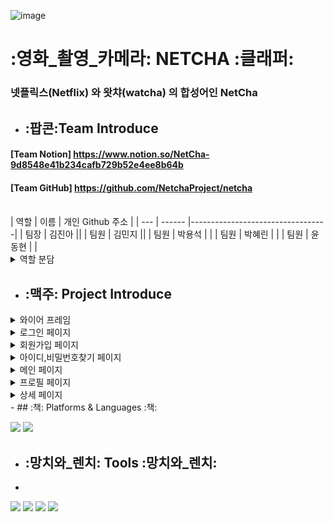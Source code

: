 ![image](https://github.com/NetchaProject/netcha/assets/121241416/4f38aeb9-684b-44c6-aa4e-1b5a2f43f250)
# :영화_촬영_카메라: NETCHA :클래퍼:
### 넷플릭스(Netflix) 와 왓챠(watcha) 의 합성어인 NetCha
- ## :팝콘:Team Introduce
#### [Team Notion] <https://www.notion.so/NetCha-9d8548e41b234cafb729b52e4ee8b64b>
#### [Team GitHub] https://github.com/NetchaProject/netcha
<br>
| 역할 | 이름   | 개인 Github 주소                 |
| --- | ------ |----------------------------------|
| 팀장 | 김진아 |<https://github.com/Jxxna613>|
| 팀원 | 김민지 |<https://github.com/minji-0420/Kotlin_Practice.git>|
| 팀원 | 박용석 |<https://github.com/yspark2>    |
| 팀원 | 박혜린 |<https://github.com/hamham1210?tab=repositories>     |
| 팀원 | 윤동현 |<https://github.com/youneeo?tab=repositories>   |
<details>
  <summary>역할 분담</summary>
  
![image](https://github.com/NetchaProject/netcha/assets/121241416/3df6f1ab-e44a-4214-a9f6-8235ce5511c2)
</details>

- ## :맥주: Project Introduce
<details>
<summary>와이어 프레임</summary>
  
![image](https://github.com/NetchaProject/netcha/assets/121241416/956bbc1c-1a69-4cdc-b0bc-b2aa64d821ec)

![image](https://github.com/NetchaProject/netcha/assets/121241416/40223e50-21db-4f98-af1f-375ee4a4f13a)

회의를 통하여 구체적인 설계에 들어가기 전에 대략적인 틀을 구성했습니다.
</details>
<details>
<summary>로그인 페이지</summary>
  
![image](https://github.com/NetchaProject/netcha/assets/121241416/d0ea56b9-65d9-474e-bc00-9a41c9a094fa)

- `로그인`,  `회원가입`, `아이디 / 비밀번호 찾기`로 이동 가능합니다.
</details>
<details>
<summary>회원가입 페이지</summary>
  
![image](https://github.com/NetchaProject/netcha/assets/121241416/8bfdbc5e-32c2-49a1-af22-3749fc5bb08a)

![image](https://github.com/NetchaProject/netcha/assets/121241416/9c355b78-974a-4957-8c6d-a2ab6a013a11)

- `가입하기`로 각각의 EditText를 조건에 맞게 입력하여 가입된 정보와 중복체크를 하여 모든 조건을 충족하면 가입하기 버튼으로 데이터 저장이 가능합니다.
</details>
<details>
<summary>아이디,비밀번호찾기 페이지</summary>
  
![image](https://github.com/NetchaProject/netcha/assets/121241416/1529d920-a7ab-4482-9f7a-6d79054717fb)

- `입력한 닉네임`이 올바르지 않은 경우에는 위와 같은 메세지와 이모티콘을 확인할 수 있으며 가입되어있는 경우에는 아이디와 패스워드의 확인이 가능합니다.
</details>
<details>
<summary>메인 페이지</summary>
  
![image](https://github.com/NetchaProject/netcha/assets/121241416/31338261-0e73-4781-8b49-e9d05068b1db)

- 메인 페이지에서는 scrollview를 활용하여 만든 이미지 클릭을 통해 `profilepage`,  `detailpage` 로 이동이 가능합니다.
</details>
<details>
<summary>프로필 페이지</summary>
  
![image](https://github.com/NetchaProject/netcha/assets/121241416/f6d35848-b738-4c18-b2d5-c3bcd8983075)

- 팀원의 선호 영화 장르, 인생영화, 기억에 남는 명대사를 집어넣은 프로필 페이지이며, 가로모드가 가능하게 구현했습니다.
</details>
<details>
<summary>상세 페이지</summary>
  
![image](https://github.com/NetchaProject/netcha/assets/121241416/ad4601e8-1ede-43bc-a62e-0f19bb0336ce)

![image](https://github.com/NetchaProject/netcha/assets/121241416/d208014a-9d91-4c90-959e-36a7034e5d13)

- 예고편 아래의 이미지를 눌러 연결되어 있는 URL로 이동이 가능하며 줄거리에 내용을 더보기를 눌러 상세내용을 확인이 가능합니다.
</details>
- ## :책: Platforms & Languages :책:

<img src="https://img.shields.io/badge/android-3DDC84?style=flat-square&logo=android&logoColor=white"/>  <img src="https://img.shields.io/badge/kotlin-7F52FF?style=flat-square&logo=kotlin&logoColor=white"/>
- ## :망치와_렌치: Tools :망치와_렌치:
- 
<img src="https://img.shields.io/badge/figma-F24E1E?style=flat-square&logo=figma&logoColor=white"/>  <img src="https://img.shields.io/badge/git-F05032?style=flat-square&logo=git&logoColor=white"/>  <img src="https://img.shields.io/badge/github-181717?style=flat-square&logo=github&logoColor=white"/>  <img src="https://img.shields.io/badge/notion-000000?style=flat-square&logo=notion&logoColor=white"/>
